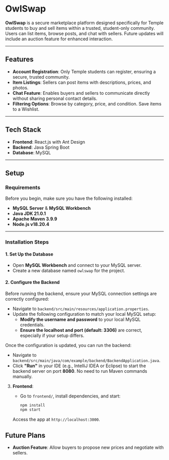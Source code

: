 

# OwlSwap

**OwlSwap** is a secure marketplace platform designed specifically for Temple students to buy and sell items within a trusted, student-only community. Users can list items, browse posts, and chat with sellers. Future updates will include an auction feature for enhanced interaction.

---

## Features

- **Account Registration**: Only Temple students can register, ensuring a secure, trusted community.
- **Item Listings**: Sellers can post items with descriptions, prices, and photos.
- **Chat Feature**: Enables buyers and sellers to communicate directly without sharing personal contact details.
- **Filtering Options**: Browse by category, price, and condition. Save items to a Wishlist.

---

## Tech Stack

- **Frontend**: React.js with Ant Design
- **Backend**: Java Spring Boot
- **Database**: MySQL

---

## Setup

### Requirements

Before you begin, make sure you have the following installed:

- **MySQL Server** & **MySQL Workbench**  
- **Java JDK 21.0.1**  
- **Apache Maven 3.9.9**  
- **Node.js v18.20.4**

---

### Installation Steps

#### 1. Set Up the Database

- Open **MySQL Workbench** and connect to your MySQL server.
- Create a new database named `owlswap` for the project.

#### 2. Configure the Backend

Before running the backend, ensure your MySQL connection settings are correctly configured:

- Navigate to `backend/src/main/resources/application.properties`.
- Update the following configuration to match your local MySQL setup:
  - **Modify the username and password** to your local MySQL credentials.
  - **Ensure the localhost and port (default: 3306)** are correct, especially if your setup differs.

Once the configuration is updated, you can run the backend:

- Navigate to `backend/src/main/java/com/example/backend/BackendApplication.java`.
- Click **"Run"** in your IDE (e.g., IntelliJ IDEA or Eclipse) to start the backend server on port **8080**. No need to run Maven commands manually.


3. **Frontend**:
   - Go to `frontend/`, install dependencies, and start:
     ```bash
     npm install
     npm start
     ```

   Access the app at `http://localhost:3000`.

## Future Plans

- **Auction Feature**: Allow buyers to propose new prices and negotiate with sellers.



